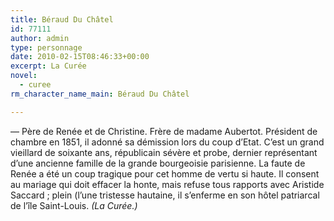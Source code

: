 ```yaml
---
title: Béraud Du Châtel
id: 77111
author: admin
type: personnage
date: 2010-02-15T08:46:33+00:00
excerpt: La Curée
novel:
  - curee
rm_character_name_main: Béraud Du Châtel

---
```

— Père de Renée et de Christine. Frère de madame Aubertot. Président de chambre en 1851, il adonné sa démission lors du coup d&rsquo;Etat. C&rsquo;est un grand vieillard de soixante ans, républicain sévère et probe, dernier représentant d&rsquo;une ancienne famille de la grande bourgeoisie parisienne. La faute de Renée a été un coup tragique pour cet homme de vertu si haute. Il consent au mariage qui doit effacer la honte, mais refuse tous rapports avec Aristide Saccard ; plein (l&rsquo;une tristesse hautaine, il s&rsquo;enferme en son hôtel patriarcal de l&rsquo;île Saint-Louis. _(La Curée.)_